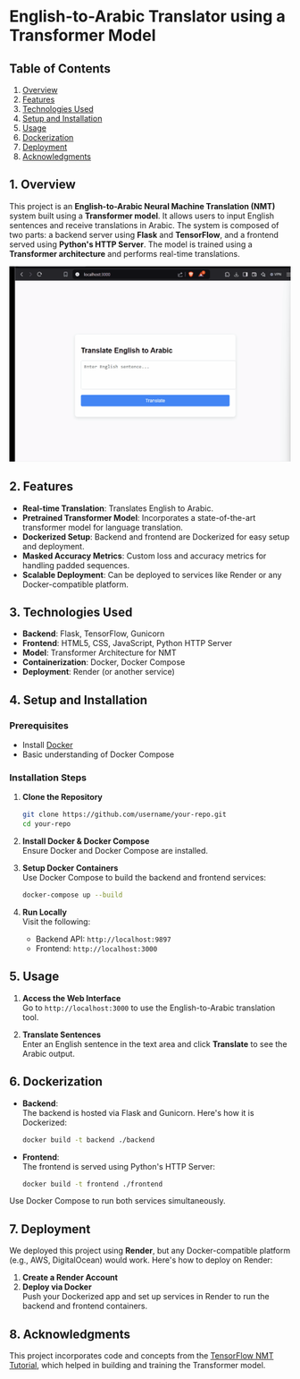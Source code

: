 
# English-to-Arabic Translator using a Transformer Model

## Table of Contents
1. [Overview](#overview)
2. [Features](#features)
3. [Technologies Used](#technologies-used)
4. [Setup and Installation](#setup-and-installation)
5. [Usage](#usage)
6. [Dockerization](#dockerization)
7. [Deployment](#deployment)
8. [Acknowledgments](#acknowledgments)

## 1. Overview
This project is an **English-to-Arabic Neural Machine Translation (NMT)** system built using a **Transformer model**. It allows users to input English sentences and receive translations in Arabic. The system is composed of two parts: a backend server using **Flask** and **TensorFlow**, and a frontend served using **Python's HTTP Server**. The model is trained using a **Transformer architecture** and performs real-time translations.

![Demo](media/demo.gif)

## 2. Features
- **Real-time Translation**: Translates English to Arabic.
- **Pretrained Transformer Model**: Incorporates a state-of-the-art transformer model for language translation.
- **Dockerized Setup**: Backend and frontend are Dockerized for easy setup and deployment.
- **Masked Accuracy Metrics**: Custom loss and accuracy metrics for handling padded sequences.
- **Scalable Deployment**: Can be deployed to services like Render or any Docker-compatible platform.

## 3. Technologies Used
- **Backend**: Flask, TensorFlow, Gunicorn
- **Frontend**: HTML5, CSS, JavaScript, Python HTTP Server
- **Model**: Transformer Architecture for NMT
- **Containerization**: Docker, Docker Compose
- **Deployment**: Render (or another service)

## 4. Setup and Installation

### Prerequisites
- Install [Docker](https://docs.docker.com/get-docker/)
- Basic understanding of Docker Compose

### Installation Steps
1. **Clone the Repository**  
   ```bash
   git clone https://github.com/username/your-repo.git
   cd your-repo
   ```

2. **Install Docker & Docker Compose**  
   Ensure Docker and Docker Compose are installed.

3. **Setup Docker Containers**  
   Use Docker Compose to build the backend and frontend services:
   ```bash
   docker-compose up --build
   ```

4. **Run Locally**  
   Visit the following:
   - Backend API: `http://localhost:9897`
   - Frontend: `http://localhost:3000`

## 5. Usage
1. **Access the Web Interface**  
   Go to `http://localhost:3000` to use the English-to-Arabic translation tool.

2. **Translate Sentences**  
   Enter an English sentence in the text area and click **Translate** to see the Arabic output.


## 6. Dockerization

- **Backend**:  
  The backend is hosted via Flask and Gunicorn. Here's how it is Dockerized:
  ```bash
  docker build -t backend ./backend
  ```

- **Frontend**:  
  The frontend is served using Python's HTTP Server:
  ```bash
  docker build -t frontend ./frontend
  ```

Use Docker Compose to run both services simultaneously.

## 7. Deployment
We deployed this project using **Render**, but any Docker-compatible platform (e.g., AWS, DigitalOcean) would work. Here's how to deploy on Render:

1. **Create a Render Account**
2. **Deploy via Docker**  
   Push your Dockerized app and set up services in Render to run the backend and frontend containers.

## 8. Acknowledgments
This project incorporates code and concepts from the [TensorFlow NMT Tutorial](https://www.tensorflow.org/tutorials/text/transformer), which helped in building and training the Transformer model.
